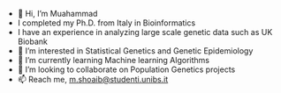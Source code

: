 - 👋 Hi, I’m Muahammad
- I completed my Ph.D. from Italy in Bioinformatics
- I have an experience in analyzing large scale genetic data such as UK Biobank
- 👀 I’m interested in Statistical Genetics and Genetic Epidemiology
- 🌱 I’m currently learning Machine learning Algorithms
- 💞️ I’m looking to collaborate on Population Genetics projects
- 📫 Reach me, m.shoaib@studenti.unibs.it

<!---
ShoaibBME123/ShoaibBME123 is a ✨ special ✨ repository because its `README.md` (this file) appears on your GitHub profile.
You can click the Preview link to take a look at your changes.
--->
